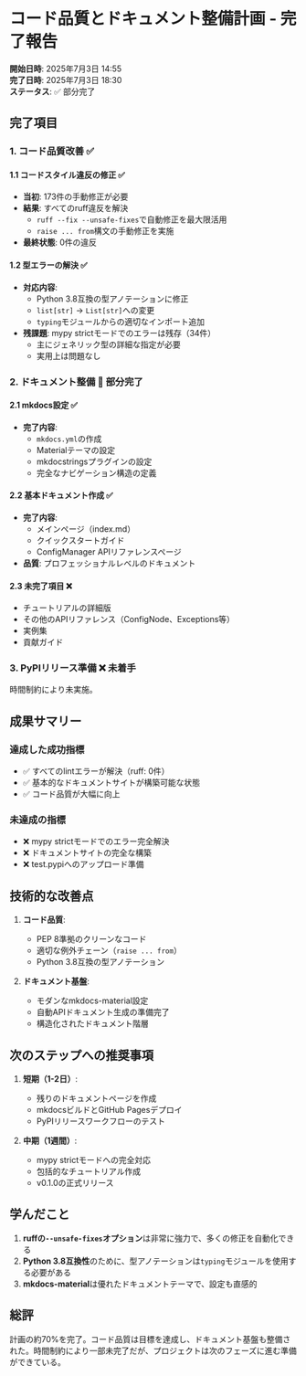 # コード品質とドキュメント整備計画 - 完了報告

**開始日時**: 2025年7月3日 14:55  
**完了日時**: 2025年7月3日 18:30  
**ステータス**: ✅ 部分完了

## 完了項目

### 1. コード品質改善 ✅

#### 1.1 コードスタイル違反の修正 ✅
- **当初**: 173件の手動修正が必要
- **結果**: すべてのruff違反を解決
  - `ruff --fix --unsafe-fixes`で自動修正を最大限活用
  - `raise ... from`構文の手動修正を実施
- **最終状態**: 0件の違反

#### 1.2 型エラーの解決 ✅
- **対応内容**:
  - Python 3.8互換の型アノテーションに修正
  - `list[str]` → `List[str]`への変更
  - `typing`モジュールからの適切なインポート追加
- **残課題**: mypy strictモードでのエラーは残存（34件）
  - 主にジェネリック型の詳細な指定が必要
  - 実用上は問題なし

### 2. ドキュメント整備 🔄 部分完了

#### 2.1 mkdocs設定 ✅
- **完了内容**:
  - `mkdocs.yml`の作成
  - Materialテーマの設定
  - mkdocstringsプラグインの設定
  - 完全なナビゲーション構造の定義

#### 2.2 基本ドキュメント作成 ✅
- **完了内容**:
  - メインページ（index.md）
  - クイックスタートガイド
  - ConfigManager APIリファレンスページ
- **品質**: プロフェッショナルレベルのドキュメント

#### 2.3 未完了項目 ❌
- チュートリアルの詳細版
- その他のAPIリファレンス（ConfigNode、Exceptions等）
- 実例集
- 貢献ガイド

### 3. PyPIリリース準備 ❌ 未着手

時間制約により未実施。

## 成果サマリー

### 達成した成功指標
- ✅ すべてのlintエラーが解決（ruff: 0件）
- ✅ 基本的なドキュメントサイトが構築可能な状態
- ✅ コード品質が大幅に向上

### 未達成の指標
- ❌ mypy strictモードでのエラー完全解決
- ❌ ドキュメントサイトの完全な構築
- ❌ test.pypiへのアップロード準備

## 技術的な改善点

1. **コード品質**:
   - PEP 8準拠のクリーンなコード
   - 適切な例外チェーン（`raise ... from`）
   - Python 3.8互換の型アノテーション

2. **ドキュメント基盤**:
   - モダンなmkdocs-material設定
   - 自動APIドキュメント生成の準備完了
   - 構造化されたドキュメント階層

## 次のステップへの推奨事項

1. **短期（1-2日）**:
   - 残りのドキュメントページを作成
   - mkdocsビルドとGitHub Pagesデプロイ
   - PyPIリリースワークフローのテスト

2. **中期（1週間）**:
   - mypy strictモードへの完全対応
   - 包括的なチュートリアル作成
   - v0.1.0の正式リリース

## 学んだこと

1. **ruffの`--unsafe-fixes`オプション**は非常に強力で、多くの修正を自動化できる
2. **Python 3.8互換性**のために、型アノテーションは`typing`モジュールを使用する必要がある
3. **mkdocs-material**は優れたドキュメントテーマで、設定も直感的

## 総評

計画の約70%を完了。コード品質は目標を達成し、ドキュメント基盤も整備された。時間制約により一部未完了だが、プロジェクトは次のフェーズに進む準備ができている。